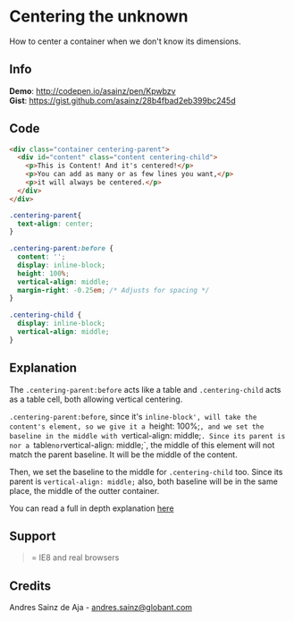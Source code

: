 # Centering the unknown

How to center a container when we don't know its dimensions.

## Info

__Demo__: http://codepen.io/asainz/pen/Kpwbzv  
__Gist__: https://gist.github.com/asainz/28b4fbad2eb399bc245d

## Code

```html
<div class="container centering-parent">
  <div id="content" class="content centering-child">
    <p>This is Content! And it's centered!</p>
    <p>You can add as many or as few lines you want,</p>
    <p>it will always be centered.</p>
  </div>
</div>
```

```css
.centering-parent{
  text-align: center;
}
 
.centering-parent:before {
  content: '';
  display: inline-block;
  height: 100%;
  vertical-align: middle;
  margin-right: -0.25em; /* Adjusts for spacing */
}
 
.centering-child {
  display: inline-block;
  vertical-align: middle;
}
```

## Explanation

The `.centering-parent:before` acts like a table and `.centering-child` acts as a table cell, both allowing vertical centering.

`.centering-parent:before`, since it's `inline-block', will take the content's element, so we give it a `height: 100%;`, and we set the baseline in the middle with `vertical-align: middle;`. Since its parent is nor a `table` nor `vertical-align: middle;`, the middle of this element will not match the parent baseline. It will be the middle of the content.

Then, we set the baseline to the middle for `.centering-child` too. Since its parent is `vertical-align: middle;` also, both baseline will be in the same place, the middle of the outter container.


You can read a full in depth explanation [here](http://gtwebdev.com/workshop/vcenter/vcenter-inline-css.php)

## Support

>= IE8 and real browsers

## Credits

Andres Sainz de Aja - andres.sainz@globant.com